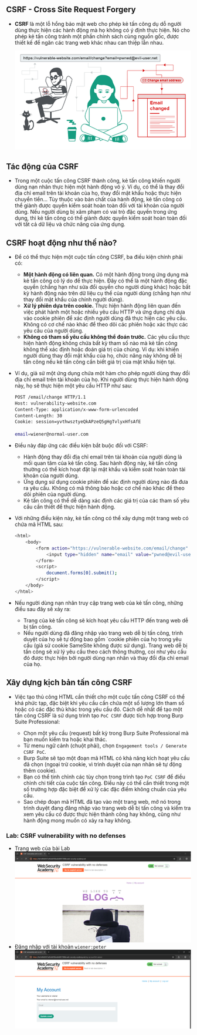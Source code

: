 ## CSRF - Cross Site Request Forgery 

- **CSRF** là một lỗ hổng bảo mật web cho phép kẻ tấn công dụ dỗ người dùng thực hiện các hành động mà họ không có ý định thực hiện. Nó cho phép kẻ tấn công tránh một phần chính sách cùng nguồn gốc, được thiết kế để ngăn các trang web khác nhau can thiệp lẫn nhau.

    ![alt text](/CSRF/images/image.png)

## Tác động của CSRF

- Trong một cuộc tấn công CSRF thành công, kẻ tấn công khiến người dùng nạn nhân thực hiện một hành động vô ý. Ví dụ, có thể là thay đổi địa chỉ email trên tài khoản của họ, thay đổi mật khẩu hoặc thực hiện chuyển tiền... Tùy thuộc vào bản chất của hành động, kẻ tấn công có thể giành được quyền kiểm soát hoàn toàn đối với tài khoản của người dùng. Nếu người dùng bị xâm phạm có vai trò đặc quyền trong ứng dụng, thì kẻ tấn công có thể giành được quyền kiểm soát hoàn toàn đối với tất cả dữ liệu và chức năng của ứng dụng.

## CSRF hoạt động như thế nào?

- Để có thể thực hiện một cuộc tấn công CSRF, ba điều kiện chính phải có:

    - **Một hành động có liên quan.** Có một hành động trong ứng dụng mà kẻ tấn công có lý do để thực hiện. Đây có thể là một hành động đặc quyền (chẳng hạn như sửa đổi quyền cho người dùng khác) hoặc bất kỳ hành động nào trên dữ liệu cụ thể của người dùng (chẳng hạn như thay đổi mật khẩu của chính người dùng).
    - **Xử lý phiên dựa trên cookie.** Thực hiện hành động liên quan đến việc phát hành một hoặc nhiều yêu cầu HTTP và ứng dụng chỉ dựa vào cookie phiên để xác định người dùng đã thực hiện các yêu cầu. Không có cơ chế nào khác để theo dõi các phiên hoặc xác thực các yêu cầu của người dùng.
    - **Không có tham số yêu cầu không thể đoán trước.** Các yêu cầu thực hiện hành động không chứa bất kỳ tham số nào mà kẻ tấn công không thể xác định hoặc đoán giá trị của chúng. Ví dụ: khi khiến người dùng thay đổi mật khẩu của họ, chức năng này không dễ bị tấn công nếu kẻ tấn công cần biết giá trị của mật khẩu hiện tại.

- Ví dụ, giả sử một ứng dụng chứa một hàm cho phép người dùng thay đổi địa chỉ email trên tài khoản của họ. Khi người dùng thực hiện hành động này, họ sẽ thực hiện một yêu cầu HTTP như sau:

    ```bash
    POST /email/change HTTP/1.1
    Host: vulnerability-website.com
    Content-Type: application/x-www-form-urlencoded
    Content-Length: 30
    Cookie: session=yvthwsztyeQkAPzeQ5gHgTvlyxHfsAfE

    email=wiener@normal-user.com
    ```
- Điều này đáp ứng các điều kiện bắt buộc đối với CSRF:
    - Hành động thay đổi địa chỉ email trên tài khoản của người dùng là mối quan tâm của kẻ tấn công. Sau hành động này, kẻ tấn công thường có thể kích hoạt đặt lại mật khẩu và kiểm soát hoàn toàn tài khoản của người dùng.
    - Ứng dụng sử dụng cookie phiên để xác định người dùng nào đã đưa ra yêu cầu. Không có mã thông báo hoặc cơ chế nào khác để theo dõi phiên của người dùng.
    - Kẻ tấn công có thể dễ dàng xác định các giá trị của các tham số yêu cầu cần thiết để thực hiện hành động.

- Với những điều kiện này, kẻ tấn công có thể xây dựng một trang web có chứa mã HTML sau:
    ```bash
    <html>
        <body>
            <form action="https://vulnerable-website.com/email/change" method="POST">
                <input type="hidden" name="email" value="pwned@evil-user.net" />
            </form>
            <script>
                document.forms[0].submit();
            </script>
        </body>
    </html>
    ```

- Nếu người dùng nạn nhân truy cập trang web của kẻ tấn công, những điều sau đây sẽ xảy ra:

    - Trang của kẻ tấn công sẽ kích hoạt yêu cầu HTTP đến trang web dễ bị tấn công.
    - Nếu người dùng đã đăng nhập vào trang web dễ bị tấn công, trình duyệt của họ sẽ tự động bao gồm `cookie phiên của họ trong yêu cầu (giả sử cookie SameSite không được sử dụng).
Trang web dễ bị tấn công sẽ xử lý yêu cầu theo cách thông thường, coi như yêu cầu đó được thực hiện bởi người dùng nạn nhân và thay đổi địa chỉ email của họ.

## Xây dựng kịch bản tấn công CSRF 

- Việc tạo thủ công HTML cần thiết cho một cuộc tấn công CSRF có thể khá phức tạp, đặc biệt khi yêu cầu cần chứa một số lượng lớn tham số hoặc có các đặc thù khác trong yêu cầu đó. Cách dễ nhất để tạo một tấn công CSRF là sử dụng trình tạo `PoC CSRF` được tích hợp trong Burp Suite Professional:

    - Chọn một yêu cầu (request) bất kỳ trong Burp Suite Professional mà bạn muốn kiểm tra hoặc khai thác.
    - Từ menu ngữ cảnh (chuột phải), chọn `Engagement tools / Generate CSRF PoC`.
    - Burp Suite sẽ tạo một đoạn mã HTML có khả năng kích hoạt yêu cầu đã chọn (ngoại trừ cookie, vì trình duyệt của nạn nhân sẽ tự động thêm cookie).
    - Bạn có thể tinh chỉnh các tùy chọn trong trình tạo `PoC CSRF` để điều chỉnh chi tiết của cuộc tấn công. Điều này có thể cần thiết trong một số trường hợp đặc biệt để xử lý các đặc điểm không chuẩn của yêu cầu.
    - Sao chép đoạn mã HTML đã tạo vào một trang web, mở nó trong trình duyệt đang đăng nhập vào trang web dễ bị tấn công và kiểm tra xem yêu cầu có được thực hiện thành công hay không, cũng như hành động mong muốn có xảy ra hay không.

### Lab: CSRF vulnerability with no defenses

- Trang web của bài Lab
    ![alt text](/CSRF/images/image-1.png)
- Đăng nhập với tài khoản `wiener:peter`
    ![alt text](/CSRF/images/image-2.png)




